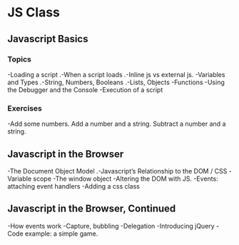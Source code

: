 # JS Class

## Javascript Basics

### Topics

-Loading a script
.-When a script loads
.-Inline js vs external js.
-Variables and Types
.-String, Numbers, Booleans
.-Lists, Objects
-Functions
-Using the Debugger and the Console
-Execution of a script

### Exercises

-Add some numbers. Add a number and a string. Subtract a number and a string.

## Javascript in the Browser

-The Document Object Model
.-Javascript’s Relationship to the DOM / CSS
-Variable scope
-The window object
-Altering the DOM with JS.
-Events: attaching event handlers
-Adding a css class

## Javascript in the Browser, Continued

-How events work
-Capture, bubbling
-Delegation
-Introducing jQuery
-Code example: a simple game.
